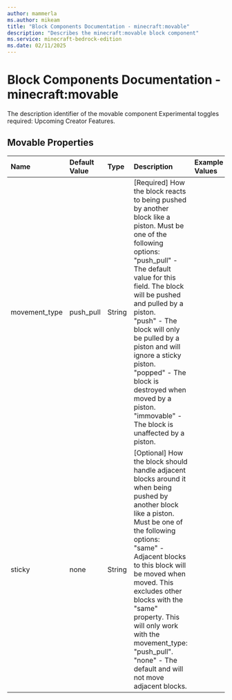 ```yaml
---
author: mammerla
ms.author: mikeam
title: "Block Components Documentation - minecraft:movable"
description: "Describes the minecraft:movable block component"
ms.service: minecraft-bedrock-edition
ms.date: 02/11/2025 
---
```


# Block Components Documentation - minecraft:movable

The description identifier of the movable component
Experimental toggles required: Upcoming Creator Features.


## Movable Properties

|Name       |Default Value |Type |Description |Example Values |
|:----------|:-------------|:----|:-----------|:------------- |
| movement_type | push_pull | String | [Required] How the block reacts to being pushed by another block like a piston. Must be one of the following options: <br>"push_pull" - The default value for this field. The block will be pushed and pulled by a piston. <br>"push" - The block will only be pulled by a piston and will ignore a sticky piston. <br>"popped" - The block is destroyed when moved by a piston. <br>"immovable" - The block is unaffected by a piston. |  | 
| sticky | none | String | [Optional] How the block should handle adjacent blocks around it when being pushed by another block like a piston. Must be one of the following options: <br>"same" - Adjacent blocks to this block will be moved when moved. This excludes other blocks with the "same" property. This will only work with the movement_type: "push_pull". <br>"none" - The default and will not move adjacent blocks. |  | 